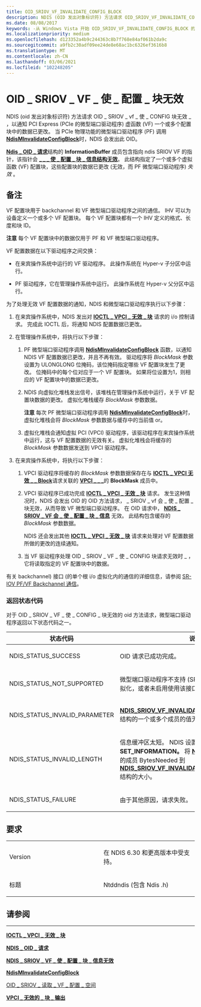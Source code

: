 ```yaml
---
title: OID_SRIOV_VF_INVALIDATE_CONFIG_BLOCK
description: NDIS (OID 发出对象标识符) 方法请求 OID_SRIOV_VF_INVALIDATE_CONFIG_BLOCK，以通知 PCI Express (PCIe) 虚拟函数 (虚拟函数的微型端口驱动程序) 虚拟一个或多个配置块中的数据已更改。
ms.date: 08/08/2017
keywords: -从 Windows Vista 开始 OID_SRIOV_VF_INVALIDATE_CONFIG_BLOCK 的网络驱动程序
ms.localizationpriority: medium
ms.openlocfilehash: d123352a4b9c244363c8b7f768e84af061b2da9c
ms.sourcegitcommit: a9fb2c30adf09ee24de8e68ac1bc6326ef3616b8
ms.translationtype: MT
ms.contentlocale: zh-CN
ms.lasthandoff: 03/06/2021
ms.locfileid: "102248205"
---
```

# <a name="oid_sriov_vf_invalidate_config_block"></a>OID \_ SRIOV \_ VF \_ 使 \_ 配置 \_ 块无效


NDIS (oid 发出对象标识符) 方法请求 OID \_ SRIOV \_ vf \_ 使 \_ CONFIG 块无效 \_ ，以通知 PCI Express (PCIe 的微型端口驱动程序) 虚函数 (VF) 一个或多个配置块中的数据已更改。 当 PCIe 物理功能的微型端口驱动程序 (PF) 调用 [**NdisMInvalidateConfigBlock**](/windows-hardware/drivers/ddi/ndis/nf-ndis-ndisminvalidateconfigblock)时，NDIS 会发出此 OID。

[**Ndis \_ OID \_ 请求**](/windows-hardware/drivers/ddi/oidrequest/ns-oidrequest-ndis_oid_request)结构的 **InformationBuffer** 成员包含指向 ndis SRIOV VF 的指针，该指针会 [**\_ \_ \_ 使 \_ 配置 \_ 块 \_ 信息结构无效**](/windows-hardware/drivers/ddi/ntddndis/ns-ntddndis-_ndis_sriov_vf_invalidate_config_block_info)。 此结构指定了一个或多个虚拟函数 (VF) 配置块，这些配置块的数据已更改 (无效，而 PF 微型端口驱动程序) *失效* 。

<a name="remarks"></a>备注
-------

VF 配置块用于 backchannel 和 VF 微型端口驱动程序之间的通信。 IHV 可以为设备定义一个或多个 VF 配置块。 每个 VF 配置块都有一个 IHV 定义的格式、长度和块 ID。

**注意**  每个 VF 配置块中的数据仅用于 PF 和 VF 微型端口驱动程序。

 

VF 配置数据在以下驱动程序之间交换：

-   在来宾操作系统中运行的 VF 驱动程序。 此操作系统在 Hyper-v 子分区中运行。

-   PF 驱动程序，它在管理操作系统中运行。 此操作系统在 Hyper-v 父分区中运行。

为了处理无效 VF 配置数据的通知，NDIS 和微型端口驱动程序执行以下步骤：

1.  在来宾操作系统中，NDIS 发出对 [**IOCTL \_ VPCI \_ 无效 \_ 块**](/windows-hardware/drivers/ddi/vpci/ni-vpci-ioctl_vpci_invalidate_block) 请求的 i/o 控制请求。 完成此 IOCTL 后，将通知 NDIS 配置数据已更改。

2.  在管理操作系统中，将执行以下步骤：

    1.  PF 微型端口驱动程序调用 [**NdisMInvalidateConfigBlock**](/windows-hardware/drivers/ddi/ndis/nf-ndis-ndisminvalidateconfigblock) 函数，以通知 NDIS VF 配置数据已更改，并且不再有效。 驱动程序将 *BlockMask* 参数设置为 ULONGLONG 位掩码，该位掩码指定哪些 VF 配置块发生了更改。 位掩码中的每个位对应于一个 VF 配置块。 如果将位设置为1，则相应的 VF 配置块中的数据已更改。
    2.  NDIS 向虚拟化堆栈发出信号，该堆栈在管理操作系统中运行，关于 VF 配置块数据的更改。 虚拟化堆栈缓存 *BlockMask* 参数数据。

        **注意**  每次 PF 微型端口驱动程序调用 [**NdisMInvalidateConfigBlock**](/windows-hardware/drivers/ddi/ndis/nf-ndis-ndisminvalidateconfigblock)时，虚拟化堆栈会将 *BlockMask* 参数数据与缓存中的当前值 or。

         

    3.  虚拟化堆栈会通知虚拟 PCI (VPCI) 驱动程序，该驱动程序在来宾操作系统中运行，这与 VF 配置数据的无效有关。 虚拟化堆栈会将缓存的 *BlockMask* 参数数据发送到 VPCI 驱动程序。

3.  在来宾操作系统中，将执行以下步骤：

    1.  VPCI 驱动程序将缓存的 *BlockMask* 参数数据保存在与 [**IOCTL \_ VPCI 无效 \_ \_ Block**](/windows-hardware/drivers/ddi/vpci/ni-vpci-ioctl_vpci_invalidate_block)请求关联的 [**VPCI \_ \_ \_**](/windows-hardware/drivers/ddi/vpci/ns-vpci-_vpci_invalidate_block_output)的 **BlockMask** 成员中。

    2.  VPCI 驱动程序已成功完成 [**IOCTL \_ VPCI \_ 无效 \_ 块**](/windows-hardware/drivers/ddi/vpci/ni-vpci-ioctl_vpci_invalidate_block) 请求。 发生这种情况时，NDIS 会发出 OID 的 OID 方法请求， \_ SRIOV \_ vf 会 \_ 使 \_ 配置 \_ 块无效，从而导致 VF 微型端口驱动程序。 在 OID 请求中， [**NDIS \_ SRIOV \_ VF 会 \_ 使 \_ 配置 \_ 块 \_ 信息**](/windows-hardware/drivers/ddi/ntddndis/ns-ntddndis-_ndis_sriov_vf_invalidate_config_block_info) 无效。 此结构包含缓存的 *BlockMask* 参数数据。

        NDIS 还会发出其他 [**IOCTL \_ VPCI \_ 无效 \_ 块**](/windows-hardware/drivers/ddi/vpci/ni-vpci-ioctl_vpci_invalidate_block) 请求来处理对 VF 配置数据所做的更改的连续通知。

    3.  当 VF 驱动程序处理 OID \_ SRIOV \_ VF \_ 使 \_ CONFIG 块请求无效时 \_ ，它将读取指定的 VF 配置块中的数据。

有关 backchannel) 接口 (的单个根 i/o 虚拟化内的通信的详细信息，请参阅 [SR-IOV PF/VF Backchannel 通信](./sr-iov-pf-vf-backchannel-communication.md)。

### <a name="return-status-codes"></a>返回状态代码

对于 OID \_ SRIOV \_ VF \_ 使 \_ CONFIG \_ 块无效的 oid 方法请求，微型端口驱动程序返回以下状态代码之一。

<table>
<colgroup>
<col width="50%" />
<col width="50%" />
</colgroup>
<thead>
<tr class="header">
<th>状态代码</th>
<th>说明</th>
</tr>
</thead>
<tbody>
<tr class="odd">
<td><p>NDIS_STATUS_SUCCESS</p></td>
<td><p>OID 请求已成功完成。</p></td>
</tr>
<tr class="even">
<td><p>NDIS_STATUS_NOT_SUPPORTED</p></td>
<td><p>微型端口驱动程序不支持 (SR-IOV) 接口的单个根 i/o 虚拟化，或者未启用使用该接口。</p></td>
</tr>
<tr class="odd">
<td><p>NDIS_STATUS_INVALID_PARAMETER</p></td>
<td><p><a href="/windows-hardware/drivers/ddi/ntddndis/ns-ntddndis-_ndis_sriov_vf_invalidate_config_block_info" data-raw-source="[&lt;strong&gt;NDIS_SRIOV_VF_INVALIDATE_CONFIG_BLOCK_INFO&lt;/strong&gt;](/windows-hardware/drivers/ddi/ntddndis/ns-ntddndis-_ndis_sriov_vf_invalidate_config_block_info)"><strong>NDIS_SRIOV_VF_INVALIDATE_CONFIG_BLOCK_INFO</strong></a>结构的一个或多个成员的值无效。</p></td>
</tr>
<tr class="even">
<td><p>NDIS_STATUS_INVALID_LENGTH</p></td>
<td><p>信息缓冲区太短。 NDIS 设置 <strong>数据。SET_INFORMATION。</strong> 将 <a href="/windows-hardware/drivers/ddi/ndis/ns-ndis-_ndis_oid_request" data-raw-source="[&lt;strong&gt;NDIS_OID_REQUEST&lt;/strong&gt;](/windows-hardware/drivers/ddi/oidrequest/ns-oidrequest-ndis_oid_request)"><strong>NDIS_OID_REQUEST</strong></a> 结构中的成员 BytesNeeded 到 <a href="/windows-hardware/drivers/ddi/ntddndis/ns-ntddndis-_ndis_sriov_vf_invalidate_config_block_info" data-raw-source="[&lt;strong&gt;NDIS_SRIOV_VF_INVALIDATE_CONFIG_BLOCK_INFO&lt;/strong&gt;](/windows-hardware/drivers/ddi/ntddndis/ns-ntddndis-_ndis_sriov_vf_invalidate_config_block_info)"><strong>NDIS_SRIOV_VF_INVALIDATE_CONFIG_BLOCK_INFO</strong></a> 结构的大小。</p></td>
</tr>
<tr class="odd">
<td><p>NDIS_STATUS_FAILURE</p></td>
<td><p>由于其他原因，请求失败。</p></td>
</tr>
</tbody>
</table>

 

<a name="requirements"></a>要求
------------

<table>
<colgroup>
<col width="50%" />
<col width="50%" />
</colgroup>
<tbody>
<tr class="odd">
<td><p>Version</p></td>
<td><p>在 NDIS 6.30 和更高版本中受支持。</p></td>
</tr>
<tr class="even">
<td><p>标题</p></td>
<td>Ntddndis (包含 Ndis .h) </td>
</tr>
</tbody>
</table>

## <a name="see-also"></a>请参阅


****
[**IOCTL \_ VPCI \_ 无效 \_ 块**](/windows-hardware/drivers/ddi/vpci/ni-vpci-ioctl_vpci_invalidate_block)

[**NDIS \_ OID \_ 请求**](/windows-hardware/drivers/ddi/oidrequest/ns-oidrequest-ndis_oid_request)

[**NDIS \_ SRIOV \_ VF \_ 使 \_ 配置 \_ 块 \_ 信息无效**](/windows-hardware/drivers/ddi/ntddndis/ns-ntddndis-_ndis_sriov_vf_invalidate_config_block_info)

[**NdisMInvalidateConfigBlock**](/windows-hardware/drivers/ddi/ndis/nf-ndis-ndisminvalidateconfigblock)

[OID \_ SRIOV \_ 读取 \_ VF \_ 配置 \_ 空间](oid-sriov-read-vf-config-space.md)

[**VPCI \_ 无效的 \_ 块 \_ 输出**](/windows-hardware/drivers/ddi/vpci/ns-vpci-_vpci_invalidate_block_output)

